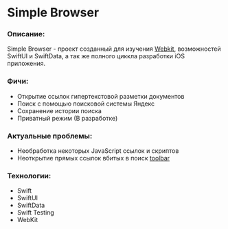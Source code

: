 # Simple Browser

### Описание:

Simple Browser - проект созданный для изучения [Webkit](https://webkit.org), возможностей SwiftUI и SwiftData, а так же полного циккла разработки iOS приложения.

### Фичи:

 - Открытие ссылок гипертекстовой разметки документов
 - Поиск с помощью поисковой системы Яндекс
 - Сохранение истории поиска
 - Приватный режим (В разработке)

### Актуальные проблемы:

 - Необработка некоторых JavaScript ссылок и скриптов
 - Неоткрытие прямых ссылок вбитых в поиск [toolbar](https://developer.apple.com/design/human-interface-guidelines/toolbars)

### Технологии:

 - Swift
 - SwiftUI
 - SwiftData
 - Swift Testing
 - WebKit
